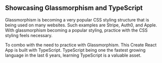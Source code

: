 ## Showcasing Glassmorphism and TypeScript

Glassmorphism is becoming a very popular CSS styling structure that is being used on many websites. Such examples are Stripe, Auth0, and Apple. With glassmorphism becoming a popular styling, practice with the CSS styling feels necessary. 

To combo with the need to practice with Glassmorphism. This Create React App is built with TypeScript. TypeScript being one the fastest growing language in the last 6 years, learning TypeScript is a valuable asset.
